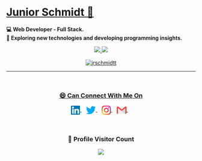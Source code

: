 # <b>[Junior Schmidt  🚀](https://www.linkedin.com/in/jrschmidtt/)</b>
<b>💻 Web Developer - Full Stack.</b><br>
<b>🤔 Exploring new technologies and developing programming insights.</b><br>

<div align="center">
  <a href="https://github.com/jrschmidtt">
  <img height="180em" src="https://github-readme-stats.vercel.app/api?username=jrschmidtt&show_icons=true&theme=chartreuse-dark&include_all_commits=true&count_private=true"/>
  <img height="180em" src="https://github-readme-stats.vercel.app/api/top-langs/?username=jrschmidtt&layout=compact&langs_count=10&theme=chartreuse-dark&exclude_repo=Skull_Coin_Colletor_3D"/>
 <p><img align="center" src="https://github-readme-streak-stats.herokuapp.com/?user=jrschmidtt&theme=chartreuse-dark" alt="jrschmidtt" /></p>
    
</div><hr>
 
 <br>
  <div align="center">
  <h3><b>😄 Can Connect With Me On</b></h3>
  </div>
<p align="center">
<a href="https://www.linkedin.com/in/jrschmidtt/" target="_blank">
  <img align="center" alt="Junior Schmidt | Linkedin" width="24px" src="https://github.com/SatYu26/SatYu26/blob/master/Assets/Linkedin.svg" />
</a> &nbsp;&nbsp;
<a href="https://twitter.com/JrSchmidtt" target="_blank">
  <img align="center" alt="Junior Schmidt | Twitter" width="26px" src="https://github.com/SatYu26/SatYu26/blob/master/Assets/Twitter.svg" />
</a> &nbsp;&nbsp;
<a href="https://www.instagram.com/jrschmidtt/" target="_blank">
  <img align="center" alt="Junior Schmidt | Instagram" width="24px" src="https://github.com/SatYu26/SatYu26/blob/master/Assets/Instagram.svg" />
</a> &nbsp;&nbsp;
<a href="mailto:junior.schmidt.99@gmail.com" >
  <img align="center" alt="Junior Schmidt | Gmail" width="26px" src="https://github.com/SatYu26/SatYu26/blob/master/Assets/Gmail.svg" />
</a> &nbsp;&nbsp;
<p>
<br>
  
<div align=center>
  <h3><b>📍 Profile Visitor Count</b></h3>
</div>
    
<!-- retro visitor counter -->  
<p align="center" >   
  <img src="https://profile-counter.glitch.me/JrSchmidtt/count.svg" />  
</p>
